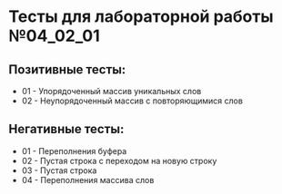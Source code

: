 # Тесты для лабораторной работы №04_02_01


## Позитивные тесты:

- 01 - Упорядоченный массив уникальных слов
- 02 - Неупорядоченный массив с повторяющимися слов

## Негативные тесты:

- 01 - Переполнения буфера
- 02 - Пустая строка с переходом на новую строку
- 03 - Пустая строка
- 04 - Переполнения массива слов

